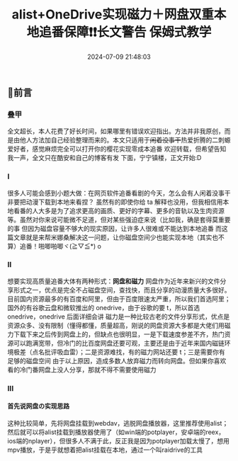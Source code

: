 ﻿---
abbrlink: '0'
title: alist+OneDrive实现磁力＋网盘双重本地追番保障❗❗长文警告 保姆式教学
mathjax: true
tags:
  - 教程
categories:
  - 折腾日记
sticky: 2
swiper_index: 2
date: 2024-07-09 21:48:03
---
## 🎉前言
### 叠甲
全文超长，本人花费了好长时间，如果哪里有错误欢迎指出。方法并非我原创，而是由他人方法加自己经验整理而来的。本文只适用于~~闲着没事干~~热爱折腾的二刺螈爱好者，感觉麻烦完全可以打开你的樱花实现零成本追番
欢迎转载，但希望告知我一声，全文只在酷安和自己的博客有发
下面，宁宁镇楼，正文开始:D 
### I
很多人可能会感到小题大做：在网页软件追番看剧的今天，怎么会有人闲着没事干非要把动漫下载到本地来看捏？
虽然有的即使你给 ta 解释也没用，但我相信用本地看番的人大多是为了追求更高的画质、更好的字幕、更多的音轨以及生肉资源等。虽然对你来说可能微不足道，但对某些强迫症来说（比如我，确是套得莫重要的事
但因为磁盘容量不够大的现实原因，让许多人很难或不能达到本地追番
而这篇文章就是来帮米娜桑解决这一问题，让你磁盘空间少也能实现本地（其实也不算）追番！啪唧啪唧ヾ(≧▽≦*) o
### II
想要实现高质量追番大体有两种形式：**网盘和磁力**
网盘作为近年来新兴的文件分享形式之一，优点是完全不占磁盘空间，查找快，而且分享的动漫质量大多很好。目前国内资源最多的有百度和阿里，但由于百度限速太严重，所以我们首选阿里；国外的有谷歌云盘和微软推出的 onedrive，由于谷歌的要 t，所以首选 onedrive，onedrive 后面详细会讲
磁力是一种比较古老的文件分享形式，优点是资源众多、没有限制（懂得都懂，质量超高，刚说的网盘资源大多都是大佬们用磁力下载下来之后传到网盘上的，但缺点也很明显，一是下载速度参差不齐，热门资源可以跑满宽带，但冷门的比百度网盘还要可观，主要还是由于近年来国内磁链环境极差（点名批评吸血雷）；二是资源难找，有的磁力网站还要 t；三是需要你有足够的磁盘空间
由于以上原因，造成多数人放弃磁力而转向网盘。但如果你喜欢看的冷门番网盘上没人分享，那就不得不需要使用磁力
### III
#### 首先说网盘の实现思路
这种比较简单，先将网盘挂载到webdav，逃脱网盘播放器，这里推荐使用alist；然后就可以将alist挂载到播放器使用了（如win端的potplayer，安卓端的reex，ios端的nplayer），但很多人不满于此，反正我是因为potplayer加载太慢了，想用mpv播放，于是乎就想着把alist挂载在本地，通过一个叫raidrive的工具